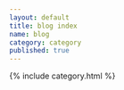 ```yaml
---
layout: default
title: blog index
name: blog
category: category
published: true
---
```

{% include category.html %}



